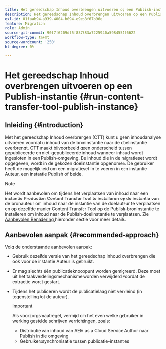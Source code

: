 ```yaml
---
title: Het gereedschap Inhoud overbrengen uitvoeren op een Publish-instantie
description: Het gereedschap Inhoud overbrengen uitvoeren op een Publish-instantie
exl-id: 01faab94-a939-4004-b094-e9eb8f67b96e
feature: Migration
role: Admin
source-git-commit: 90f7f6209df5f837583a7225940a5984551f6622
workflow-type: tm+mt
source-wordcount: '250'
ht-degree: 0%

---
```


# Het gereedschap Inhoud overbrengen uitvoeren op een Publish-instantie {#run-content-transfer-tool-publish-instance}

## Inleiding {#introduction}

Met het gereedschap Inhoud overbrengen (CTT) kunt u geen inhoudanalyse uitvoeren voordat u inhoud van de broninstantie naar de doelinstantie overbrengt. CTT maakt bijvoorbeeld geen onderscheid tussen gepubliceerde en niet-gepubliceerde inhoud wanneer inhoud wordt ingesloten in een Publish-omgeving. De inhoud die in de migratieset wordt opgegeven, wordt in de gekozen doelinstantie opgenomen. De gebruiker heeft de mogelijkheid om een migratieset in te voeren in een instantie Auteur, een instantie Publish of beide.

>[!NOTE]
>Het wordt aanbevolen om tijdens het verplaatsen van inhoud naar een instantie Production Content Transfer Tool te installeren op de instantie van de bronauteur om inhoud naar de instantie van de doelauteur te verplaatsen en op dezelfde manier Content Transfer Tool op de Publish-broninstantie te installeren om inhoud naar de Publish-doelinstantie te verplaatsen. Zie [ Aanbevolen Benadering ](#recommended-approach) hieronder sectie voor meer details.

## Aanbevolen aanpak {#recommended-approach}

Volg de onderstaande aanbevolen aanpak:

* Gebruik dezelfde versie van het gereedschap Inhoud overbrengen die ook voor de instantie Auteur is gebruikt.

* Er mag slechts één publicatieknooppunt worden gemigreerd. Deze moet uit het taakverdelingsmechanisme worden verwijderd voordat de extractie wordt gestart.

* Tijdens het publiceren wordt de publicatielaag niet verkleind (in tegenstelling tot de auteur).

  >[!IMPORTANT]
  >Als voorzorgsmaatregel, vermijd om het even welke gebruiker in werking gestelde schrijven verrichtingen, zoals:
  > * Distributie van inhoud van AEM as a Cloud Service Author naar Publish in die omgeving
  > * Gebruikerssynchronisatie tussen publicatie-instanties
